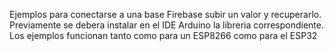 Ejemplos para conectarse a una base Firebase 
subir un valor y recuperarlo.
Previamente se debera instalar en el IDE Arduino la 
libreria correspondiente. Los ejemplos funcionan tanto como
para un ESP8266 como para el ESP32
